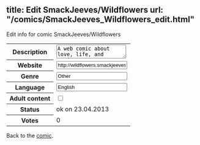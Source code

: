 title: Edit SmackJeeves/Wildflowers
url: "/comics/SmackJeeves_Wildflowers_edit.html"
---
Edit info for comic SmackJeeves/Wildflowers

<form name="comic" action="http://gaepostmail.appengine.com/comic" name="post">
<table class="comicinfo">
<tr>
<th>Description</th><td><textarea name="description">A web comic about love, life, and trying to comes to terms with being transgendered. Sometimes dark, sometimes light, and always an attempt at a honest look at transexual life. Updating weekdays!</textarea></td>
</tr>
<tr>
<th>Website</th><td><input type="text" name="url" value="http://wildflowers.smackjeeves.com/comics/"/></td>
</tr>
<tr>
<th>Genre</th><td><input type="text" name="genre" value="Other"/></td>
</tr>
<tr>
<th>Language</th><td><input type="text" name="language" value="English"/></td>
</tr>
<tr>
<th>Adult content</th><td><input type="checkbox" name="adult" value="adult" /></td>
</tr>
<tr>
<th>Status</th><td>ok on 23.04.2013</td>
</tr>
<tr>
<th>Votes</th><td>0</div></td>
</tr>
</table>
</form>

Back to the [comic](/comics/SmackJeeves_Wildflowers.html).
